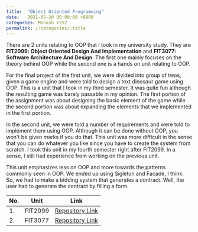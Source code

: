 ```yaml
---
title:  "Object Oriented Programming"
date:   2021-05-30 00:00:00 +0800
categories: Monash Y2S2
permalink: /:categories/:title
---
```

There are 2 units relating to OOP that I took in my university study. They are **FIT2099: Object Oriented Design And Implementation** and **FIT3077: Software Architecture And Design**. The first one mainly focuses on the theory behind OOP while the second one is a hands on unit relating to OOP. 

For the final project of the first unit, we were divided into group of twos, given a game engine and were told to design a text dinosaur game using OOP. This is a unit that I took in my third semester. It was quite fun although the resulting game was barely passable in my opinion. The first portion of the assignment was about designing the basic element of the game while the second portion was about expanding the elements that we implemented in the first portion.

In the second unit, we were told a number of requirements and were told to implement them using OOP. Although it can be done without OOP, you won't be given marks if you do that. This unit was more difficult in the sense that you can do whatever you like since you have to create the system from scratch. I took this unit in my fourth semester right after FIT2099. In a sense, I still had experience from working on the previous unit.

This unit emphasizes less on OOP and more towards the patterns commonly seen in OOP. We ended up using Sigleton and Facade, I think. So, we had to make a bidding system that generates a contract. Well, the user had to generate the contract by filling a form.

|No. | Unit| Link|
|----|-----|-------|
|1. | FIT2099 | [Repository Link](https://github.com/maiman-1/text-game)|
|2. | FIT3077 | [Repository Link](https://github.com/maiman-1/bid)|